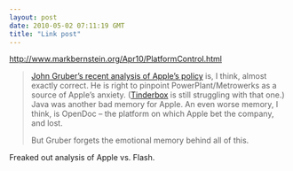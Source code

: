 ```yaml
---
layout: post
date: 2010-05-02 07:11:19 GMT
title: "Link post"
---
```

<http://www.markbernstein.org/Apr10/PlatformControl.html>

> [John Gruber’s recent analysis of Apple’s policy](http://daringfireball.net/2010/04/middleware_and_section_311) is, I think, almost exactly correct. He is right to pinpoint PowerPlant/Metrowerks as a source of Apple’s anxiety. ([Tinderbox](http://www.eastgate.com/Tinderbox/) is still struggling with that one.) Java was another bad memory for Apple. An even worse memory, I think, is OpenDoc – the platform on which Apple bet the company, and lost.
>
> But Gruber forgets the emotional memory behind all of this. 

Freaked out analysis of Apple vs. Flash.